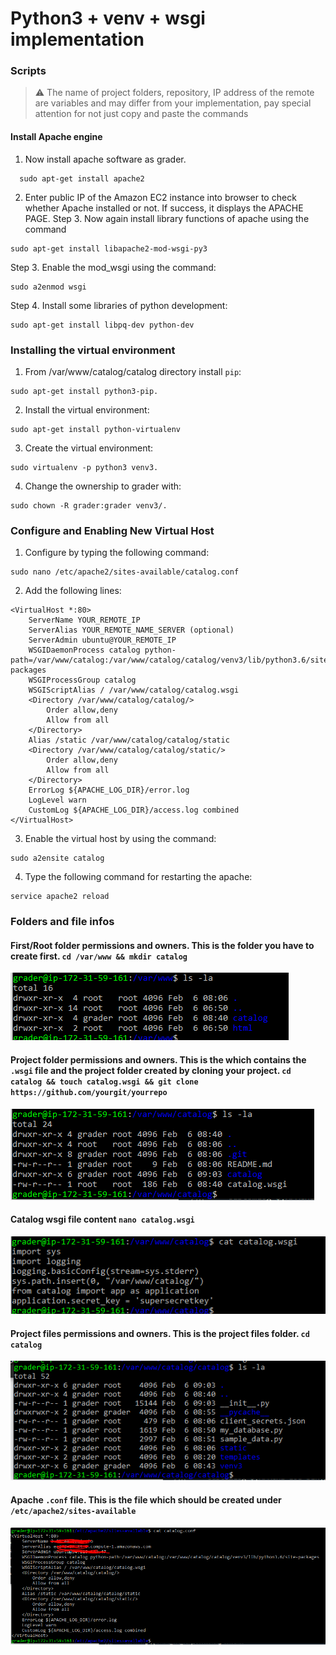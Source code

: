 # Python3 + venv + wsgi implementation



### Scripts

> :warning: The name of project folders, repository, IP address of the remote are variables and may differ from your implementation, pay special attention for not just copy and paste the commands

#### Install Apache engine
1. Now install apache software as grader.
```
  sudo apt-get install apache2
```
2. Enter public IP of the Amazon EC2 instance into browser to check whether Apache installed or not. If success, it displays the APACHE PAGE. Step 3. Now again install library functions of apache using the command
```
sudo apt-get install libapache2-mod-wsgi-py3
```
Step 3. Enable the mod_wsgi using the command:
```
sudo a2enmod wsgi
```
Step 4. Install some libraries of python development:
```
sudo apt-get install libpq-dev python-dev	
```


### Installing the virtual environment

1. From /var/www/catalog/catalog directory install `pip`: 
```
sudo apt-get install python3-pip.
```
2. Install the virtual environment: 
```
sudo apt-get install python-virtualenv
```
3. Create the virtual environment: 
```
sudo virtualenv -p python3 venv3.
```
4. Change the ownership to grader with: 
```
sudo chown -R grader:grader venv3/.
```


### Configure and Enabling New Virtual Host
1. Configure by typing the following command:
```
sudo nano /etc/apache2/sites-available/catalog.conf
```
2. Add the following lines:
```
<VirtualHost *:80>
    ServerName YOUR_REMOTE_IP
    ServerAlias YOUR_REMOTE_NAME_SERVER (optional)
    ServerAdmin ubuntu@YOUR_REMOTE_IP
    WSGIDaemonProcess catalog python-path=/var/www/catalog:/var/www/catalog/catalog/venv3/lib/python3.6/site-packages
    WSGIProcessGroup catalog
    WSGIScriptAlias / /var/www/catalog/catalog.wsgi
    <Directory /var/www/catalog/catalog/>
        Order allow,deny
        Allow from all
    </Directory>
    Alias /static /var/www/catalog/catalog/static
    <Directory /var/www/catalog/catalog/static/>
        Order allow,deny
        Allow from all
    </Directory>
    ErrorLog ${APACHE_LOG_DIR}/error.log
    LogLevel warn
    CustomLog ${APACHE_LOG_DIR}/access.log combined
</VirtualHost>
```
3. Enable  the virtual host by using the command:
```
sudo a2ensite catalog
```
4. Type the following command for restarting the apache:
```
service apache2 reload
```

### Folders and file infos

#### First/Root folder permissions and owners. This is the folder you have to create first. `cd /var/www && mkdir catalog`
![First folder](python3+venv+wsgi/images/folder1.PNG)


#### Project folder permissions and owners. This is the which contains the `.wsgi` file and the project folder created by cloning your project. `cd catalog && touch catalog.wsgi && git clone https://github.com/yourgit/yourrepo`
![Project folder](python3+venv+wsgi/images/folder2.PNG)


#### Catalog wsgi file content `nano catalog.wsgi`
![Catalog wsgi file](python3+venv+wsgi/images/wsgiFile.PNG)


#### Project files permissions and owners. This is the project files folder. `cd catalog`
![Project folder](python3+venv+wsgi/images/folder3.PNG)


#### Apache `.conf` file. This is the file which should be created under `/etc/apache2/sites-available`
![Project folder](python3+venv+wsgi/images/confFile.PNG)


